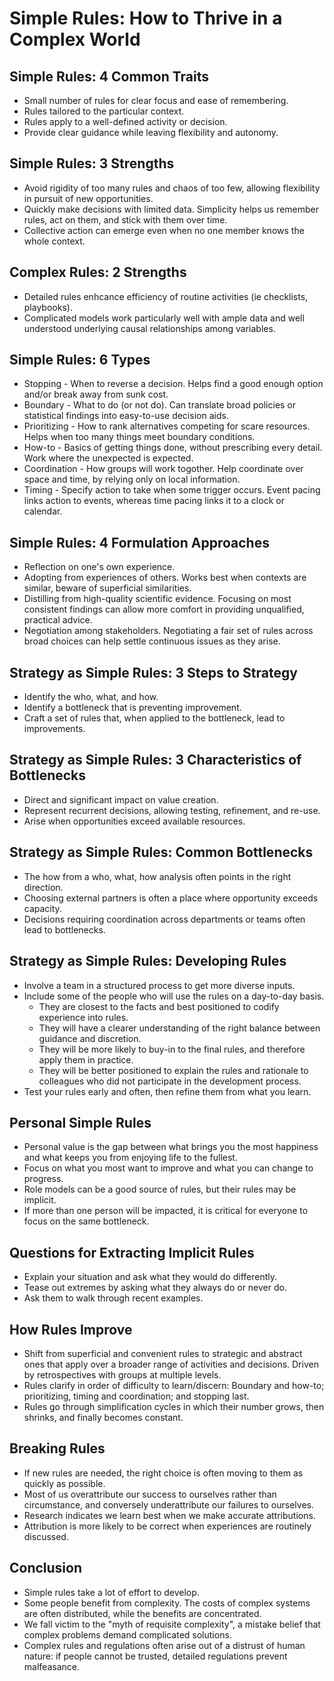 # Simple Rules: How to Thrive in a Complex World

## Simple Rules: 4 Common Traits

* Small number of rules for clear focus and ease of remembering.
* Rules tailored to the particular context.
* Rules apply to a well-defined activity or decision.
* Provide clear guidance while leaving flexibility and autonomy.

## Simple Rules: 3 Strengths

* Avoid rigidity of too many rules and chaos of too few, allowing flexibility in pursuit of new opportunities.
* Quickly make decisions with limited data. Simplicity helps us remember rules, act on them, and stick with them over time.
* Collective action can emerge even when no one member knows the whole context.

## Complex Rules: 2 Strengths

* Detailed rules enhcance efficiency of routine activities (ie checklists, playbooks).
* Complicated models work particularly well with ample data and well understood underlying causal relationships among variables.

## Simple Rules: 6 Types

* Stopping - When to reverse a decision. Helps find a good enough option and/or break away from sunk cost.
* Boundary - What to do (or not do). Can translate broad policies or statistical findings into easy-to-use decision aids.
* Prioritizing - How to rank alternatives competing for scare resources. Helps when too many things meet boundary conditions.
* How-to - Basics of getting things done, without prescribing every detail. Work where the unexpected is expected.
* Coordination - How groups will work togother. Help coordinate over space and time, by relying only on local information.
* Timing - Specify action to take when some trigger occurs. Event pacing links action to events, whereas time pacing links it to a clock or calendar.

## Simple Rules: 4 Formulation Approaches

* Reflection on one's own experience.
* Adopting from experiences of others. Works best when contexts are similar, beware of superficial similarities.
* Distilling from high-quality scientific evidence. Focusing on most consistent findings can allow more comfort in providing unqualified, practical advice.
* Negotiation among stakeholders. Negotiating a fair set of rules across broad choices can help settle continuous issues as they arise.

## Strategy as Simple Rules: 3 Steps to Strategy

* Identify the who, what, and how.
* Identify a bottleneck that is preventing improvement.
* Craft a set of rules that, when applied to the bottleneck, lead to improvements.

## Strategy as Simple Rules: 3 Characteristics of Bottlenecks

* Direct and significant impact on value creation.
* Represent recurrent decisions, allowing testing, refinement, and re-use.
* Arise when opportunities exceed available resources.

## Strategy as Simple Rules: Common Bottlenecks

* The how from a who, what, how analysis often points in the right direction.
* Choosing external partners is often a place where opportunity exceeds capacity.
* Decisions requiring coordination across departments or teams often lead to bottlenecks.

## Strategy as Simple Rules: Developing Rules

* Involve a team in a structured process to get more diverse inputs.
* Include some of the people who will use the rules on a day-to-day basis.
  * They are closest to the facts and best positioned to codify experience into rules.
  * They will have a clearer understanding of the right balance between guidance and discretion.
  * They will be more likely to buy-in to the final rules, and therefore apply them in practice.
  * They will be better positioned to explain the rules and rationale to colleagues who did not participate in the development process.
* Test your rules early and often, then refine them from what you learn.

## Personal Simple Rules

* Personal value is the gap between what brings you the most happiness and what keeps you  from enjoying life to the fullest.
* Focus on what you most want to improve and what you can change to progress.
* Role models can be a good source of rules, but their rules may be implicit.
* If more than one person will be impacted, it is critical for everyone to focus on the same bottleneck.

## Questions for Extracting Implicit Rules
  * Explain your situation and ask what they would do differently.
  * Tease out extremes by asking what they always do or never do.
  * Ask them to walk through recent examples.

## How Rules Improve

* Shift from superficial and convenient rules to strategic and abstract ones that apply over a broader range of activities and decisions. Driven by retrospectives with groups at multiple levels.
* Rules clarify in order of difficulty to learn/discern: Boundary and how-to; prioritizing, timing and coordination; and stopping last.
* Rules go through simplification cycles in which their number grows, then shrinks, and finally becomes constant.

## Breaking Rules

* If new rules are needed, the right choice is often moving to them as quickly as possible.
* Most of us overattribute our success to ourselves rather than circumstance, and conversely underattribute our failures to ourselves.
* Research indicates we learn best when we make accurate attributions.
* Attribution is more likely to be correct when experiences are routinely discussed.

## Conclusion

* Simple rules take a lot of effort to develop.
* Some people benefit from complexity. The costs of complex systems are often distributed, while the benefits are concentrated.
* We fall victim to the "myth of requisite complexity", a mistake belief that complex problems demand complicated solutions.
* Complex rules and regulations often arise out of a distrust of human nature: if people cannot be trusted, detailed regulations prevent malfeasance.

